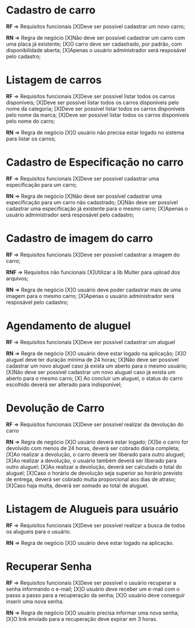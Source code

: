 # Cadastro de carro

**RF** => Requisitos funcionais
[X]Deve ser possível cadastrar um novo carro;

**RN** => Regra de negócio
[X]Não deve ser possível cadastrar um carro com uma placa já existente;
[X]O carro deve ser cadastrado, por padrão, com disponibilidade aberta;
[X]Apenas o usuário administrador será resposável pelo cadastro;

# Listagem de carros

**RF** => Requisitos funcionais
[X]Deve ser possível listar todos os carros disponíveis;
[X]Deve ser possível listar todos os carros disponíveis pelo nome da categoria;
[X]Deve ser possível listar todos os carros disponíveis pelo nome da marca;
[X]Deve ser possível listar todos os carros disponíveis pelo nome do carro;

**RN** => Regra de negócio
[X]O usuário não precisa estar logado no sistema para listar os carros;

# Cadastro de Especificação no carro

**RF** => Requisitos funcionais
[X]Deve ser possível cadastrar uma especificação para um carro;

**RN** => Regra de negócio
[X]Não deve ser possível cadastrar uma especificação para um carro não cadastrado;
[X]Não deve ser possível cadastrar uma especificação já existente para o mesmo carro;
[X]Apenas o usuário administrador será resposável pelo cadastro;


# Cadastro de imagem do carro

**RF** => Requisitos funcionais
[X]Deve ser possível cadastrar a imagem do carro;

**RNF** => Requisitos não funcionais
[X]Utilizar a lib Multer para upload dos arquivos;

**RN** => Regra de negócio
[X]O usuário deve poder cadastrar mais de uma imagem para o mesmo carro;
[X]Apenas o usuário administrador será resposável pelo cadastro;

# Agendamento de aluguel

**RF** => Requisitos funcionais
[X]Deve ser possível cadastrar um aluguel

**RN** => Regra de negócio
[X]O usuário deve estar logado na aplicação;
[X]O aluguel deve ter duração mínima de 24 horas;
[X]Não deve ser possível cadastrar um novo aluguel caso já exista um aberto para o mesmo usuário;
[X]Não deve ser possível cadastrar um novo aluguel caso já exista um aberto para o mesmo carro;
[X] Ao concluir um aluguel, o status do carro escolhido deverá ser alterado para indisponível;

# Devolução de Carro

**RF** => Requisitos funcionais
[X]Deve ser possível realizar da devolução do carro

**RN** => Regra de negócio
[X]O usuário deverá estar logado;
[X]Se o carro for devolvido com menos de 24 horas, deverá ser cobrado diária completa;
[X]Ao realizar a devolução, o carro deverá ser liberado para outro aluguel;
[X]Ao realizar a devolução, o usuário também deverá ser liberado para outro aluguel;
[X]Ao realizar a devolução, deverá ser calculado o total do aluguel;
[X]Caso o horário de devolução seja superior ao horário previsto de entrega, deverá ser cobrado multa proporcional aos dias de atraso;
[X]Caso haja multa, deverá ser somado ao total de aluguel.

# Listagem de Alugueis para usuário

**RF** => Requisitos funcionais
[X]Deve ser possível realizar a busca de todos os alugueis para o usuário.

**RN** => Regra de negócio
[X]O usuário deve estar logado na aplicação.

# Recuperar Senha

**RF** => Requisitos funcionais
[X]Deve ser possível o usuário recuperar a senha informando o e-mail;
[X]O usuário deve receber um e-mail com o passo a passo para a recuperação da senha;
[X]O usuário deve conseguir inserir uma nova senha.

**RN** => Regra de negócio
[X]O usuário precisa informar uma nova senha;
[X]O link enviado para a recuperação deve expirar em 3 horas.




<!-- **RF** => Requisitos funcionais

**RNF** => Requisitos não funcionais

**RN** => Regra de negócio -->
